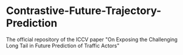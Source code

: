 # Contrastive-Future-Trajectory-Prediction
The official repository of the ICCV paper "On Exposing the Challenging Long Tail in Future Prediction of Traffic Actors"
